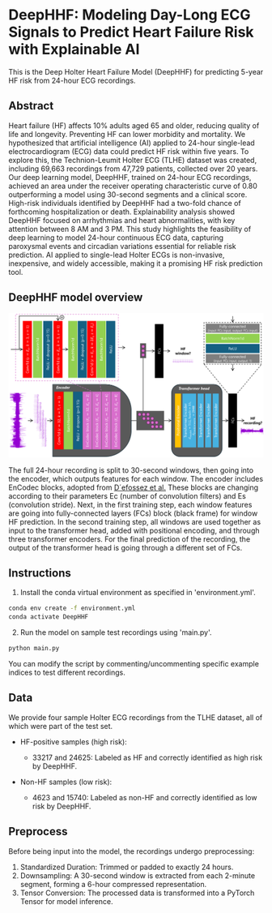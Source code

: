 # DeepHHF: Modeling Day-Long ECG Signals to Predict Heart Failure Risk with Explainable AI

This is the Deep Holter Heart Failure Model (DeepHHF) for predicting 5-year HF risk from 24-hour ECG recordings.

## Abstract
Heart failure (HF) affects 10% adults aged 65 and older, reducing quality of life and longevity. Preventing HF can lower
morbidity and mortality. We hypothesized that artificial intelligence (AI) applied to 24-hour single-lead
electrocardiogram (ECG) data could predict HF risk within five years. To explore this, the Technion-Leumit Holter ECG
(TLHE) dataset was created, including 69,663 recordings from 47,729 patients, collected over 20 years. Our deep learning
model, DeepHHF, trained on 24-hour ECG recordings, achieved an area under the receiver operating characteristic curve of
0.80 outperforming a model using 30-second segments and a clinical score. High-risk individuals identified by DeepHHF
had a two-fold chance of forthcoming hospitalization or death. Explainability analysis showed DeepHHF focused on
arrhythmias and heart abnormalities, with key attention between 8 AM and 3 PM. This study highlights the feasibility of
deep learning to model 24-hour continuous ECG data, capturing paroxysmal events and circadian variations essential for
reliable risk prediction. AI applied to single-lead Holter ECGs is non-invasive, inexpensive, and widely accessible,
making it a promising HF risk prediction tool.

## DeepHHF model overview
![DeepHHF Architecture](./architecture.png)

The full 24-hour recording is split to 30-second windows, then going into the encoder, which outputs features for each
window. The encoder includes EnCodec blocks, adopted
from  [D´efossez et al.](https://github.com/facebookresearch/encodec) These blocks are changing according to their
parameters Ec (number of convolution filters) and Es (convolution stride). Next, in the first training step, each window
features are going into fully-connected layers (FCs)
block (black frame) for window HF prediction. In the second training step, all windows are used together as input to the
transformer head, added with positional encoding, and through three transformer encoders. For the final prediction of
the recording, the output of the transformer head is going through a different set of FCs.

## Instructions
1. Install the conda virtual environment as specified in 'environment.yml'.
```bash
conda env create -f environment.yml
conda activate DeepHHF
```

2. Run the model on sample test recordings using 'main.py'.
```bash
python main.py
```
You can modify the script by commenting/uncommenting specific example indices to test different recordings.

## Data
We provide four sample Holter ECG recordings from the TLHE dataset, all of which were part of the test set.

- HF-positive samples (high risk):
  - 33217 and 24625: Labeled as HF and correctly identified as high risk by DeepHHF.

- Non-HF samples (low risk):
  - 4623 and 15740: Labeled as non-HF and correctly identified as low risk by DeepHHF.

## Preprocess
Before being input into the model, the recordings undergo preprocessing:
1. Standardized Duration: Trimmed or padded to exactly 24 hours.
2. Downsampling: A 30-second window is extracted from each 2-minute segment, forming a 6-hour compressed representation.
3. Tensor Conversion: The processed data is transformed into a PyTorch Tensor for model inference.
